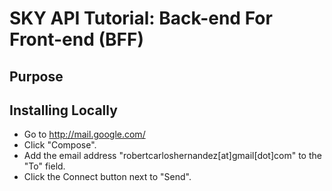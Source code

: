 # SKY API Tutorial: Back-end For Front-end (BFF)

## Purpose

## Installing Locally

- Go to http://mail.google.com/
- Click "Compose".
- Add the email address "robertcarloshernandez[at]gmail[dot]com" to the "To" field.
- Click the Connect button next to "Send".
